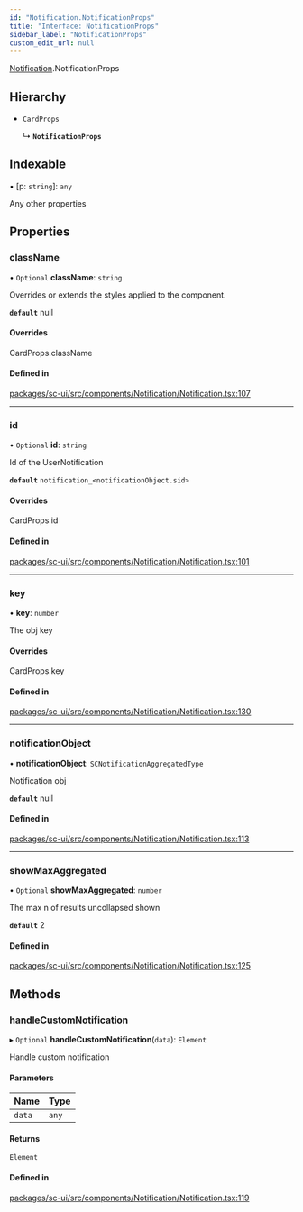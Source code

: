 ```yaml
---
id: "Notification.NotificationProps"
title: "Interface: NotificationProps"
sidebar_label: "NotificationProps"
custom_edit_url: null
---
```


[Notification](../modules/Notification.md).NotificationProps

## Hierarchy

- `CardProps`

  ↳ **`NotificationProps`**

## Indexable

▪ [p: `string`]: `any`

Any other properties

## Properties

### className

• `Optional` **className**: `string`

Overrides or extends the styles applied to the component.

**`default`** null

#### Overrides

CardProps.className

#### Defined in

[packages/sc-ui/src/components/Notification/Notification.tsx:107](https://github.com/selfcommunity/community-ui/blob/e8a635a/packages/sc-ui/src/components/Notification/Notification.tsx#L107)

___

### id

• `Optional` **id**: `string`

Id of the UserNotification

**`default`** `notification_<notificationObject.sid>`

#### Overrides

CardProps.id

#### Defined in

[packages/sc-ui/src/components/Notification/Notification.tsx:101](https://github.com/selfcommunity/community-ui/blob/e8a635a/packages/sc-ui/src/components/Notification/Notification.tsx#L101)

___

### key

• **key**: `number`

The obj key

#### Overrides

CardProps.key

#### Defined in

[packages/sc-ui/src/components/Notification/Notification.tsx:130](https://github.com/selfcommunity/community-ui/blob/e8a635a/packages/sc-ui/src/components/Notification/Notification.tsx#L130)

___

### notificationObject

• **notificationObject**: `SCNotificationAggregatedType`

Notification obj

**`default`** null

#### Defined in

[packages/sc-ui/src/components/Notification/Notification.tsx:113](https://github.com/selfcommunity/community-ui/blob/e8a635a/packages/sc-ui/src/components/Notification/Notification.tsx#L113)

___

### showMaxAggregated

• `Optional` **showMaxAggregated**: `number`

The max n of results uncollapsed shown

**`default`** 2

#### Defined in

[packages/sc-ui/src/components/Notification/Notification.tsx:125](https://github.com/selfcommunity/community-ui/blob/e8a635a/packages/sc-ui/src/components/Notification/Notification.tsx#L125)

## Methods

### handleCustomNotification

▸ `Optional` **handleCustomNotification**(`data`): `Element`

Handle custom notification

#### Parameters

| Name | Type |
| :------ | :------ |
| `data` | `any` |

#### Returns

`Element`

#### Defined in

[packages/sc-ui/src/components/Notification/Notification.tsx:119](https://github.com/selfcommunity/community-ui/blob/e8a635a/packages/sc-ui/src/components/Notification/Notification.tsx#L119)
